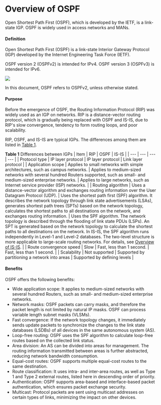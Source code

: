 Overview of OSPF
================

Open Shortest Path First (OSPF), which is developed by the IETF, is a link-state IGP. OSPF is widely used in access networks and MANs.

#### Definition

Open Shortest Path First (OSPF) is a link-state Interior Gateway Protocol (IGP) developed by the Internet Engineering Task Force (IETF).

OSPF version 2 (OSPFv2) is intended for IPv4. OSPF version 3 (OSPFv3) is intended for IPv6.

![](../../../../public_sys-resources/note_3.0-en-us.png) 

In this document, OSPF refers to OSPFv2, unless otherwise stated.



#### Purpose

Before the emergence of OSPF, the Routing Information Protocol (RIP) was widely used as an IGP on networks. RIP is a distance-vector routing protocol, which is gradually being replaced with OSPF and IS-IS, due to RIP's slow convergence, tendency to form routing loops, and poor scalability.

RIP, OSPF, and IS-IS are typical IGPs. The differences among them are listed in [Table 1](#EN-US_CONCEPT_0172365510__en-us_concept_0172354030_tab_dc_vrp_ospf_feature_002901).

**Table 1** Differences between IGPs
| Item | RIP | OSPF | IS-IS |
| --- | --- | --- | --- |
| Protocol type | IP layer protocol | IP layer protocol | Link layer protocol |
| Application scope | Applies to small networks with simple architectures, such as campus networks. | Applies to medium-sized networks with several hundred Routers supported, such as small- and medium-sized enterprise networks. | Applies to large networks, such as Internet service provider (ISP) networks. |
| Routing algorithm | Uses a distance-vector algorithm and exchanges routing information over the User Datagram Protocol (UDP). | Uses the shortest path first (SPF) algorithm. It describes the network topology through link state advertisements (LSAs), generates shortest path trees (SPTs) based on the network topology, calculates the shortest paths to all destinations on the network, and exchanges routing information. | Uses the SPF algorithm. The network topology is described through the flooding of link state PDUs (LSPs). An SPT is generated based on the network topology to calculate the shortest paths to all destinations on the network.  In IS-IS, the SPF algorithm runs independently in Level-1 and Level-2 databases. The two-level structure is more applicable to large-scale routing networks. For details, see [Overview of IS-IS](feature_0003992972.html). |
| Route convergence speed | Slow | Fast, less than 1 second. | Fast, less than 1 second. |
| Scalability | Not supported | Supported by partitioning a network into areas | Supported by defining levels |



#### Benefits

OSPF offers the following benefits:

* Wide application scope: It applies to medium-sized networks with several hundred Routers, such as small- and medium-sized enterprise networks.
* Network masks: OSPF packets can carry masks, and therefore the packet length is not limited by natural IP masks. OSPF can process variable length subnet masks (VLSMs).
* Fast convergence: If the network topology changes, it immediately sends update packets to synchronize the changes to the link state databases (LSDBs) of all devices in the same autonomous system (AS).
* Loop-free routing: OSPF uses the SPF algorithm to calculate loop-free routes based on the collected link status.
* Area division: An AS can be divided into areas for management. The routing information transmitted between areas is further abstracted, reducing network bandwidth consumption.
* Equal-cost routes: OSPF supports multiple equal-cost routes to the same destination.
* Route classification: It uses intra- and inter-area routes, as well as Type 1 and Type 2 external routes, listed here in descending order of priority.
* Authentication: OSPF supports area-based and interface-based packet authentication, which ensures packet exchange security.
* Multicast: Protocol packets are sent using multicast addresses on certain types of links, minimizing the impact on other devices.
